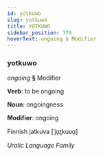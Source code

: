 ```yaml
---
id: yotkuwo
slug: yotkuwo
title: YOTKUWO
sidebar_position: 779
hoverText: ongoing § Modifier
---
```


### yotkuwo

*ongoing* **§** Modifier

**Verb**: to be ongoing

**Noun**: ongoingness

**Modifier**: ongoing

Finnish jatkuva [ˈjɑ̝t̪kuʋɑ̝]

*Uralic Language Family*